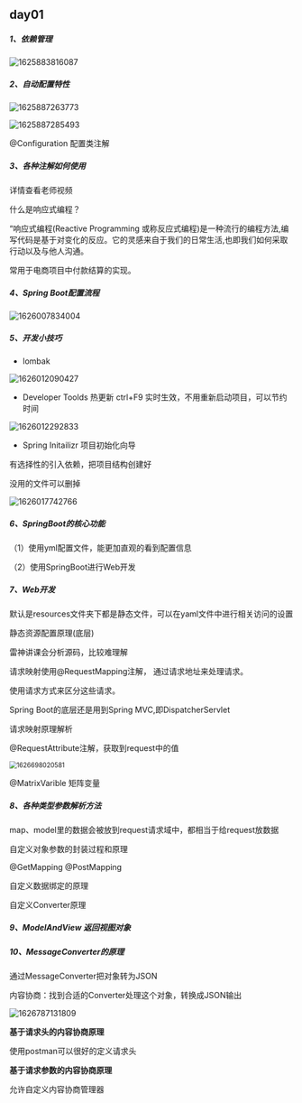 ## day01

##### 1、依赖管理

![1625883816087](images/1625883816087.png)

##### 2、自动配置特性

![1625887263773](images/1625887263773.png)

![1625887285493](images/1625887285493.png)

@Configuration  配置类注解



##### 3、各种注解如何使用

详情查看老师视频



什么是响应式编程？

 “响应式编程(Reactive Programming 或称反应式编程)是一种流行的编程方法,编写代码是基于对变化的反应。它的灵感来自于我们的日常生活,也即我们如何采取行动以及与他人沟通。 

常用于电商项目中付款结算的实现。



##### 4、Spring Boot配置流程

![1626007834004](images/1626007834004.png)



##### 5、开发小技巧

*  lombak

![1626012090427](images/1626012090427.png)



* Developer Toolds 热更新  ctrl+F9  实时生效，不用重新启动项目，可以节约时间

![1626012292833](images/1626012292833.png)



* Spring Initailizr  项目初始化向导

有选择性的引入依赖，把项目结构创建好

没用的文件可以删掉

![1626017742766](images/1626017742766.png)

##### 6、SpringBoot的核心功能

（1）使用yml配置文件，能更加直观的看到配置信息



（2）使用SpringBoot进行Web开发



##### 7、Web开发

默认是resources文件夹下都是静态文件，可以在yaml文件中进行相关访问的设置



静态资源配置原理(底层)

雷神讲课会分析源码，比较难理解



请求映射使用@RequestMapping注解， 通过请求地址来处理请求。

使用请求方式来区分这些请求。



Spring Boot的底层还是用到Spring MVC,即DispatcherServlet

请求映射原理解析



@RequestAttribute注解，获取到request中的值

<img src="images/1626698020581.png" alt="1626698020581" style="zoom: 80%;" />

@MatrixVarible  矩阵变量



##### 8、各种类型参数解析方法

map、model里的数据会被放到request请求域中，都相当于给request放数据



自定义对象参数的封装过程和原理

@GetMapping   @PostMapping



自定义数据绑定的原理

自定义Converter原理



##### 9、ModelAndView 返回视图对象

##### 10、MessageConverter的原理

通过MessageConverter把对象转为JSON

内容协商：找到合适的Converter处理这个对象，转换成JSON输出

![1626787131809](images/1626787131809.png)



**基于请求头的内容协商原理**

使用postman可以很好的定义请求头



**基于请求参数的内容协商原理**



允许自定义内容协商管理器

